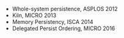 * Whole-system persistence, ASPLOS 2012
* Kiln, MICRO 2013
* Memory Persistency, ISCA 2014
* Delegated Persist Ordering, MICRO 2016
